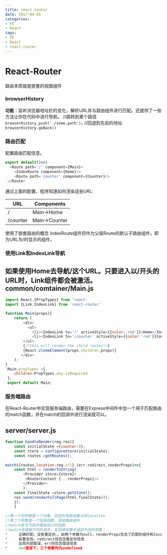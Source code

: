 ```yaml
---
title: react router
date: 2017-04-05
categories: 
- FE
- React
tags:
- FE
- React
- react-router
---
```


# React-Router

路由本质就是嵌套的视图组件
### browserHistory

**功能**：监听浏览器地址栏的变化，解析URL并与路由组件进行匹配。还提供了一些方法让你在代码中进行导航。
//跳转到某个路径
`browserHistory.push('./some.path');`
//回退到先前的地址
`browserHistory.goBack()`

### 路由匹配
配置路由匹配信息。


```javascript
export default()=>(
  <Route path='/' component={Main}>
    <IndexRoute component={Home}/>
    <Route path='counter' component={Counter}/>
 </Route>
```

通过上面的配置，程序知道如何渲染这些URL:

| URL | Components |
| --- | --- |
| / | Main->Home  |
| /counter | Main->Counter |

使用了嵌套路由的概念
IndexRoute组件将作为父级Route的默认子路由组件，即为URL为/时显示的组件。

### 使用Link和IndexLink导航
如果使用<Link to='/'>Home</Link>去导航/这个URL。只要进入以/开头的URL时，Link组件都会被激活。
common/comtainer/Main.js
-------

```javascript
import React,{PropTypes} from 'react'
import {Link,IndexLink} from 'react-router'

function Main(props){
    return (
        <div>
          <ul>
            <li><IndexLink to='/' activeStyle={{color:'red'}}>Home</IndexLink></li>
            <li><IndexLink to='/counter' activeStyle={{color:'red'}}Counter</li>
        </ul>
        {/*this will render the child routes*/}
        {React.cloneElement(props.children,props)}
       </div>
    );
}
 Main.propTypes ={
    children:PropTypes.any.isRequired          
 };
 export default Main;
```

### 服务端路由
在React-Router中实现服务端路由，需要在Express中间件中加一个用于匹配路由的match函数，并在match的回调中进行渲染就可以。

server/server.js
-------
 
```javascript
function handleRender(req,res){
    const initialState ={counter:0};
    const store = configureStore(initialState);
    const routes =getRoutes();
    
match({routes,location:req.url},(err,redirect,renderProps)=>{
    const html = renderToString(
        <Provider store={store}>
         <RouterContext {...renderProps}/>
        </Provider>
        );
    const finalState =store.getState();
    res.send(renderFullPage(html,finalState)));
    });
    }
    
//第一个的参数是一个对象，包括所有路由集合和location
//第二个参数是一个回调函数，渲染路由组件
//match是专为异步路由设计的函数
//match会根据不同的请求，在回掉函数中返回不同的参数：
*     正确匹配，没有重定向，，前两个参数为null，renderProps包含了匹配的组件和location等信息
*     有重定向，redirect将包含重定向信息
*     出现内部错误，err将包含错误信息
*     404错误下，三个参数均为undefined
```






